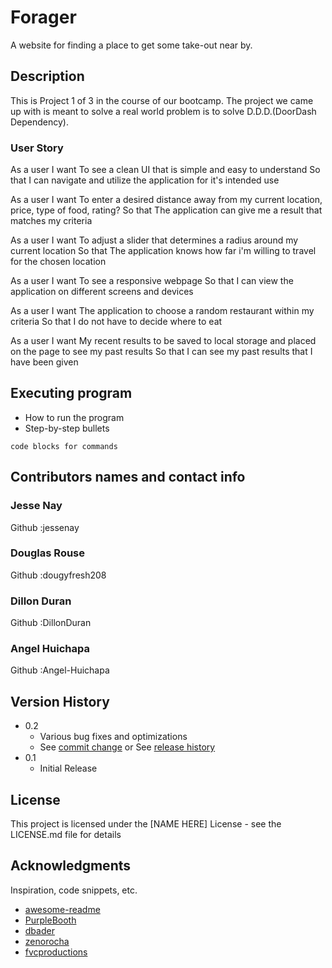 # Forager

A website for finding a place to get some take-out near by.

## Description
   This is Project 1 of 3 in the course of our bootcamp. The project we came up with is meant to solve a real world problem is to solve D.D.D.(DoorDash Dependency). 

### User Story
As a user I want
To see a clean UI that is simple and easy to understand
So that 
I can navigate and utilize the application for it's intended use

As a user I want
To enter a desired distance away from my current location, price, type of food, rating?
So that 
The application can give me a result that matches my criteria

As a user I want
To adjust a slider that determines a radius around my current location
So that
The application knows how far i'm willing to travel for the chosen location

As a user I want
To see a responsive webpage
So that
I can view the application on different screens and devices

As a user I want
The application to choose a random restaurant within my criteria
So that
I do not have to decide where to eat

As a user I want
My recent results to be saved to local storage and placed on the page to see my past results
So that
I can see my past results that I have been given
## Executing program

* How to run the program
* Step-by-step bullets
```
code blocks for commands
```

## Contributors names and contact info

### Jesse Nay
Github :jessenay
### Douglas Rouse
Github :dougyfresh208
### Dillon Duran
Github :DillonDuran
### Angel Huichapa
Github :Angel-Huichapa

## Version History

* 0.2
    * Various bug fixes and optimizations
    * See [commit change]() or See [release history]()
* 0.1
    * Initial Release

## License

This project is licensed under the [NAME HERE] License - see the LICENSE.md file for details

## Acknowledgments

Inspiration, code snippets, etc.
* [awesome-readme](https://github.com/matiassingers/awesome-readme)
* [PurpleBooth](https://gist.github.com/PurpleBooth/109311bb0361f32d87a2)
* [dbader](https://github.com/dbader/readme-template)
* [zenorocha](https://gist.github.com/zenorocha/4526327)
* [fvcproductions](https://gist.github.com/fvcproductions/1bfc2d4aecb01a834b46)
